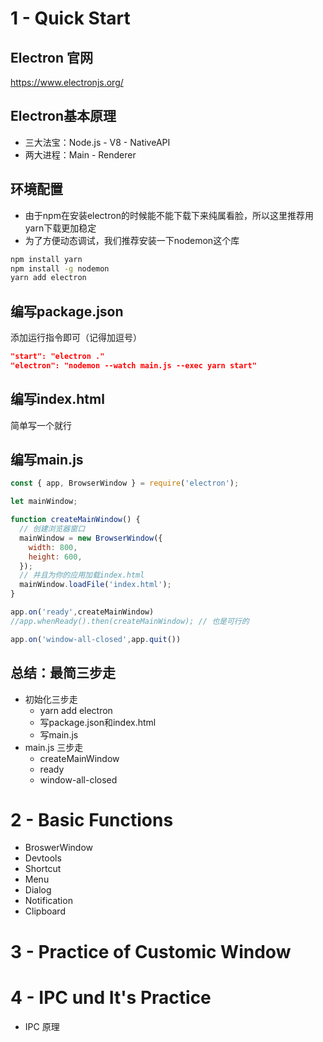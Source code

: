 

# 1 - Quick Start

## Electron 官网
https://www.electronjs.org/

## Electron基本原理
- 三大法宝：Node.js - V8 - NativeAPI
- 两大进程：Main - Renderer

## 环境配置
- 由于npm在安装electron的时候能不能下载下来纯属看脸，所以这里推荐用yarn下载更加稳定
- 为了方便动态调试，我们推荐安装一下nodemon这个库


```bash
npm install yarn
npm install -g nodemon
yarn add electron
```


## 编写package.json
添加运行指令即可（记得加逗号）

```json
"start": "electron ."
"electron": "nodemon --watch main.js --exec yarn start"
```

## 编写index.html
简单写一个就行


## 编写main.js
```javascript
const { app, BrowserWindow } = require('electron');

let mainWindow;

function createMainWindow() {
  // 创建浏览器窗口
  mainWindow = new BrowserWindow({
    width: 800,
    height: 600,
  });
  // 并且为你的应用加载index.html
  mainWindow.loadFile('index.html');
}

app.on('ready',createMainWindow)
//app.whenReady().then(createMainWindow); // 也是可行的

app.on('window-all-closed',app.quit())
```

## 总结：最简三步走
- 初始化三步走
    - yarn add electron
    - 写package.json和index.html
    - 写main.js
- main.js 三步走
    - createMainWindow
    - ready
    - window-all-closed



# 2 - Basic Functions

- BroswerWindow
- Devtools
- Shortcut
- Menu
- Dialog
- Notification
- Clipboard


# 3 - Practice of Customic Window




# 4 - IPC und It's Practice

- IPC 原理
